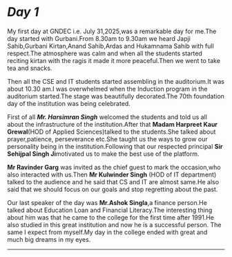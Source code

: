 # _Day 1_
My first day at GNDEC i.e. July 31,2025,was a remarkable day for me.The day started with Gurbani.From 8.30am to 9.30am we heard Japji Sahib,Gurbani Kirtan,Anand Sahib,Ardas and Hukamnama Sahib with full respect.The atmosphere was calm and when all the students started reciting kirtan with the ragis it made it more peaceful.Then we went to take tea and snacks.

Then all the CSE and IT students started assembling in the auditorium.It was about 10.30 am.I was overwhelmed when the Induction program in the auditorium started.The stage was beautifully decorated.The 70th foundation day of the institution was being celebrated.

First of all ***Mr. Harsimran Singh*** welcomed the students and told us all about the infrastructure of the institution.After that **Madam Harpreet Kaur Grewal**(HOD of Applied Sciences)talked to the students.She talked about prayer,patience, perseverance etc.She taught us the ways to grow our personality being in the institution.Following that our respected principal **Sir Sehijpal Singh Ji**motivated us to make the best use of the platform.

**Mr Ravinder Garg** was invited as the chief guest to mark the occasion,who also interacted with us.Then **Mr Kulwinder Singh** (HOD of IT department) talked to the audience and he said that CS and IT are almost same.He also said that we should focus on our goals and stop regretting about the past.

Our last speaker of the day was **Mr.Ashok Singla**,a finance person.He talked about Education Loan and Financial Literacy.The interesting thing about him was that he came to the college for the first time after 1991.He also studied in this great institution and now he is a successful person. The same I expect from myself.My day in the college ended with great and much big dreams in my eyes.

***
